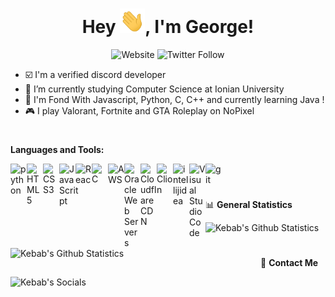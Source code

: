 <h1 align="center">Hey <img src="https://raw.githubusercontent.com/ABSphreak/ABSphreak/master/gifs/Hi.gif" width="40px" />, I'm George</a>!</h1><!-- 👋 -->
<div  align="center">
<img  alt="Website" margin-right"2vw" src="https://img.shields.io/website?down_color=red&label=Website&style=for-the-badge&up_color=magenta&url=https%3A%2F%2Fxise.me%2F">
<img  alt="Twitter Follow" src="https://img.shields.io/twitter/follow/fl0ridis?color=magenta&label=Twitter&style=for-the-badge">
</div>

-   ☑️ I'm a verified discord developer
-   🔭 I’m currently studying Computer Science at Ionian University
-   🧠 I'm Fond With Javascript, Python, C, C++ and currently learning Java !
-   🎮 I play Valorant, Fortnite and GTA Roleplay on NoPixel

<h1 align="center"></a></h1><!-- 👋 -->

**Languages and Tools:**

<img align="left" alt="python" width="26px" src="https://raw.githubusercontent.com/fl0ridis/NulledKebab/main/SVG/python-color.svg" />
<img align="left" alt="HTML5" width="26px" src="https://raw.githubusercontent.com/fl0ridis/NulledKebab/main/SVG/html5-color.svg" />
<img align="left" alt="CSS3" width="26px" src="https://raw.githubusercontent.com/fl0ridis/NulledKebab/main/SVG/css3-color.svg" />
<img align="left" alt="JavaScript" width="26px" src="https://raw.githubusercontent.com/fl0ridis/NulledKebab/main/SVG/javascript-color.svg" />
<img align="left" alt="React" width="26px" src="https://raw.githubusercontent.com/fl0ridis/NulledKebab/main/SVG/react-color.svg" />
<img align="left" alt="C" width="26px" src="https://raw.githubusercontent.com/fl0ridis/NulledKebab/main/SVG/c-color.svg" />
<img align="left" alt="AWS" width="26px" src="https://raw.githubusercontent.com/fl0ridis/NulledKebab/main/SVG/amazonaws-color.svg" />
<img align="left" alt="Oracle Web Servers" width="26px" src="https://raw.githubusercontent.com/fl0ridis/NulledKebab/main/SVG/oracle-color.svg" />
<img align="left" alt="Cloudflare CDN" width="26px" src="https://raw.githubusercontent.com/fl0ridis/NulledKebab/main/SVG/cloudflare-color.svg" />
<img align="left" alt="Clion" width="26px" src="https://raw.githubusercontent.com/fl0ridis/NulledKebab/main/SVG/clion-color.svg" />
<img align="left" alt="intellijidea" width="26px" src="https://raw.githubusercontent.com/fl0ridis/NulledKebab/main/SVG/intellijidea-color.svg" />
<img align="left" alt="Visual Studio Code" width="26px" src="https://raw.githubusercontent.com/fl0ridis/NulledKebab/main/SVG/visualstudiocode-color.svg" />
<img align="left" alt="git" width="26px" src="https://raw.githubusercontent.com/fl0ridis/NulledKebab/main/SVG/git-color.svg" />


<br />

<h1 align="center"></a></h1><!-- 👋 -->



📊 **General Statistics** 

<img align="left" alt="Kebab's Github Statistics" width="400px" src="https://github-readme-stats.vercel.app/api/wakatime?username=Kebab&include_all_commits=false&show_icons=true&hide_border=true&theme=midnight-purple&layout=compact&hide=YAML,Bash,Typescript,other" />
<img  alt="Kebab's Github Statistics" width="400px" src="https://github-readme-stats.vercel.app/api?username=fl0ridis&show_icons=true&hide_border=true&theme=midnight-purple" />

<br />

<h1 align="center"></a></h1><!-- 👋 -->


🤙 **Contact Me** 


<img  alt="Kebab's Socials" width="400px" src="https://lanyard.cnrad.dev/api/814860134479691807?bg=000000&idleMessage=Probably%20doing%20something%20else..." />
